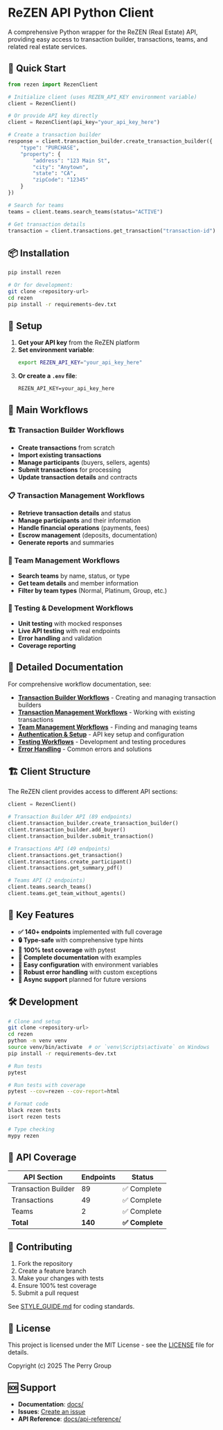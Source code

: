 # ReZEN API Python Client

A comprehensive Python wrapper for the ReZEN (Real Estate) API, providing easy access to transaction builder, transactions, teams, and related real estate services.

## 🚀 Quick Start

```python
from rezen import RezenClient

# Initialize client (uses REZEN_API_KEY environment variable)
client = RezenClient()

# Or provide API key directly
client = RezenClient(api_key="your_api_key_here")

# Create a transaction builder
response = client.transaction_builder.create_transaction_builder({
    "type": "PURCHASE",
    "property": {
        "address": "123 Main St",
        "city": "Anytown",
        "state": "CA",
        "zipCode": "12345"
    }
})

# Search for teams
teams = client.teams.search_teams(status="ACTIVE")

# Get transaction details
transaction = client.transactions.get_transaction("transaction-id")
```

## 📦 Installation

```bash
pip install rezen

# Or for development:
git clone <repository-url>
cd rezen
pip install -r requirements-dev.txt
```

## 🔧 Setup

1. **Get your API key** from the ReZEN platform
2. **Set environment variable**:
   ```bash
   export REZEN_API_KEY="your_api_key_here"
   ```
3. **Or create a `.env` file**:
   ```
   REZEN_API_KEY=your_api_key_here
   ```

## 🔄 Main Workflows

### 🏗️ Transaction Builder Workflows
- **Create transactions** from scratch
- **Import existing transactions** 
- **Manage participants** (buyers, sellers, agents)
- **Submit transactions** for processing
- **Update transaction details** and contracts

### 📋 Transaction Management Workflows  
- **Retrieve transaction details** and status
- **Manage participants** and their information
- **Handle financial operations** (payments, fees)
- **Escrow management** (deposits, documentation)
- **Generate reports** and summaries

### 👥 Team Management Workflows
- **Search teams** by name, status, or type
- **Get team details** and member information
- **Filter by team types** (Normal, Platinum, Group, etc.)

### 🧪 Testing & Development Workflows
- **Unit testing** with mocked responses
- **Live API testing** with real endpoints
- **Error handling** and validation
- **Coverage reporting**

## 📖 Detailed Documentation

For comprehensive workflow documentation, see:

- **[Transaction Builder Workflows](docs/workflows/transaction-builder.md)** - Creating and managing transaction builders
- **[Transaction Management Workflows](docs/workflows/transactions.md)** - Working with existing transactions
- **[Team Management Workflows](docs/workflows/teams.md)** - Finding and managing teams
- **[Authentication & Setup](docs/workflows/authentication.md)** - API key setup and configuration
- **[Testing Workflows](docs/workflows/testing.md)** - Development and testing procedures
- **[Error Handling](docs/workflows/error-handling.md)** - Common errors and solutions

## 🏗️ Client Structure

The ReZEN client provides access to different API sections:

```python
client = RezenClient()

# Transaction Builder API (89 endpoints)
client.transaction_builder.create_transaction_builder()
client.transaction_builder.add_buyer()
client.transaction_builder.submit_transaction()

# Transactions API (49 endpoints) 
client.transactions.get_transaction()
client.transactions.create_participant()
client.transactions.get_summary_pdf()

# Teams API (2 endpoints)
client.teams.search_teams()
client.teams.get_team_without_agents()
```

## 🎯 Key Features

- **✅ 140+ endpoints** implemented with full coverage
- **🔒 Type-safe** with comprehensive type hints
- **🧪 100% test coverage** with pytest
- **📝 Complete documentation** with examples
- **🔧 Easy configuration** with environment variables
- **🚨 Robust error handling** with custom exceptions
- **🔄 Async support** planned for future versions

## 🛠️ Development

```bash
# Clone and setup
git clone <repository-url>
cd rezen
python -m venv venv
source venv/bin/activate  # or `venv\Scripts\activate` on Windows
pip install -r requirements-dev.txt

# Run tests
pytest

# Run tests with coverage
pytest --cov=rezen --cov-report=html

# Format code
black rezen tests
isort rezen tests

# Type checking
mypy rezen
```

## 📄 API Coverage

| API Section | Endpoints | Status |
|-------------|-----------|--------|
| Transaction Builder | 89 | ✅ Complete |
| Transactions | 49 | ✅ Complete |  
| Teams | 2 | ✅ Complete |
| **Total** | **140** | **✅ Complete** |

## 🤝 Contributing

1. Fork the repository
2. Create a feature branch
3. Make your changes with tests
4. Ensure 100% test coverage
5. Submit a pull request

See [STYLE_GUIDE.md](STYLE_GUIDE.md) for coding standards.

## 📝 License

This project is licensed under the MIT License - see the [LICENSE](LICENSE) file for details.

Copyright (c) 2025 The Perry Group

## 🆘 Support

- **Documentation**: [docs/](docs/)
- **Issues**: [Create an issue](../../issues)
- **API Reference**: [docs/api-reference/](docs/api-reference/) 